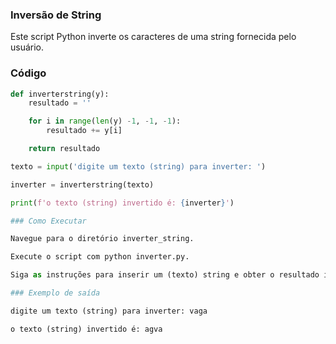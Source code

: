 ### Inversão de String

Este script Python inverte os caracteres de uma string fornecida pelo usuário.

### Código

```python
def inverterstring(y):
    resultado = ''

    for i in range(len(y) -1, -1, -1):
        resultado += y[i]

    return resultado

texto = input('digite um texto (string) para inverter: ')

inverter = inverterstring(texto)

print(f'o texto (string) invertido é: {inverter}')

### Como Executar

Navegue para o diretório inverter_string.

Execute o script com python inverter.py.

Siga as instruções para inserir um (texto) string e obter o resultado invertido.

### Exemplo de saída

digite um texto (string) para inverter: vaga

o texto (string) invertido é: agva



